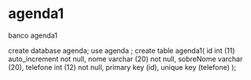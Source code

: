 # agenda1

banco agenda1

create database agenda;
use agenda ;
create table agenda1(
id int (11) auto_increment not null,
nome varchar (20) not null,
sobreNome varchar (20),
telefone int (12)  not null, 
primary key (id),
unique key (telefone)
);
